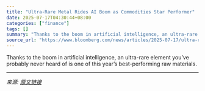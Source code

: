 ```yaml
---
title: "Ultra-Rare Metal Rides AI Boom as Commodities Star Performer"
date: 2025-07-17T04:30:44+08:00
categories: ["finance"]
tags: []
summary: "Thanks to the boom in artificial intelligence, an ultra-rare element you’ve probably never heard of is one of this year’s best-performing raw materials."
source_url: "https://www.bloomberg.com/news/articles/2025-07-17/ultra-rare-metal-rides-ai-boom-as-commodities-star-performer"
---
```


Thanks to the boom in artificial intelligence, an ultra-rare element you’ve probably never heard of is one of this year’s best-performing raw materials.

---

*来源: [原文链接](https://www.bloomberg.com/news/articles/2025-07-17/ultra-rare-metal-rides-ai-boom-as-commodities-star-performer)*
